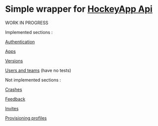 Simple wrapper for [HockeyApp Api](http://support.hockeyapp.net/kb/api) 
=======
WORK IN PROGRESS

Implemented sections : 

[Authentication](http://support.hockeyapp.net/kb/api/api-basics-and-authentication)

[Apps](http://support.hockeyapp.net/kb/api/api-apps)

[Versions](http://support.hockeyapp.net/kb/api/api-versions)

[Users and teams](http://support.hockeyapp.net/kb/api/api-teams-app-users) (have no tests)

Not implemented sections :

[Crashes](http://support.hockeyapp.net/kb/api/api-crashes)

[Feedback](http://support.hockeyapp.net/kb/api/api-feedback)

[Invites](http://support.hockeyapp.net/kb/api/api-invites)

[Provisioning profiles](http://support.hockeyapp.net/kb/api/api-provisioning-profiles)
